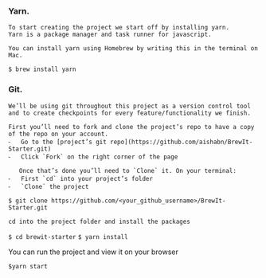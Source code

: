 ###	Yarn.
	To start creating the project we start off by installing yarn.
	Yarn is a package manager and task runner for javascript.
	
	You can install yarn using Homebrew by writing this in the terminal on Mac.

`$ brew install yarn`

###	Git.
	We’ll be using git throughout this project as a version control tool and to create checkpoints for every feature/functionality we finish.

	First you’ll need to fork and clone the project’s repo to have a copy of the repo on your account.
	⁃	Go to the [project’s git repo](https://github.com/aishabn/BrewIt-Starter.git)
	⁃	Click `Fork` on the right corner of the page

       Once that’s done you’ll need to `Clone` it. On your terminal:
	⁃	First `cd` into your project’s folder
	⁃	`Clone` the project 
	
`$ git clone https://github.com/<your_github_username>/BrewIt-Starter.git`

	cd into the project folder and install the packages
`$ cd brewit-starter`
`$ yarn install`

You can run the project and view it on your browser

`$yarn start`

